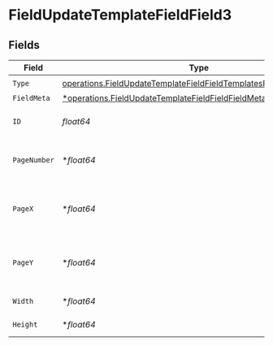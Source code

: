 # FieldUpdateTemplateFieldField3


## Fields

| Field                                                                                                                                                    | Type                                                                                                                                                     | Required                                                                                                                                                 | Description                                                                                                                                              |
| -------------------------------------------------------------------------------------------------------------------------------------------------------- | -------------------------------------------------------------------------------------------------------------------------------------------------------- | -------------------------------------------------------------------------------------------------------------------------------------------------------- | -------------------------------------------------------------------------------------------------------------------------------------------------------- |
| `Type`                                                                                                                                                   | [operations.FieldUpdateTemplateFieldFieldTemplatesFieldsRequestType](../../models/operations/fieldupdatetemplatefieldfieldtemplatesfieldsrequesttype.md) | :heavy_check_mark:                                                                                                                                       | N/A                                                                                                                                                      |
| `FieldMeta`                                                                                                                                              | [*operations.FieldUpdateTemplateFieldFieldFieldMeta](../../models/operations/fieldupdatetemplatefieldfieldfieldmeta.md)                                  | :heavy_minus_sign:                                                                                                                                       | N/A                                                                                                                                                      |
| `ID`                                                                                                                                                     | *float64*                                                                                                                                                | :heavy_check_mark:                                                                                                                                       | The ID of the field to update.                                                                                                                           |
| `PageNumber`                                                                                                                                             | **float64*                                                                                                                                               | :heavy_minus_sign:                                                                                                                                       | The page number the field will be on.                                                                                                                    |
| `PageX`                                                                                                                                                  | **float64*                                                                                                                                               | :heavy_minus_sign:                                                                                                                                       | The X coordinate of where the field will be placed.                                                                                                      |
| `PageY`                                                                                                                                                  | **float64*                                                                                                                                               | :heavy_minus_sign:                                                                                                                                       | The Y coordinate of where the field will be placed.                                                                                                      |
| `Width`                                                                                                                                                  | **float64*                                                                                                                                               | :heavy_minus_sign:                                                                                                                                       | The width of the field.                                                                                                                                  |
| `Height`                                                                                                                                                 | **float64*                                                                                                                                               | :heavy_minus_sign:                                                                                                                                       | The height of the field.                                                                                                                                 |
